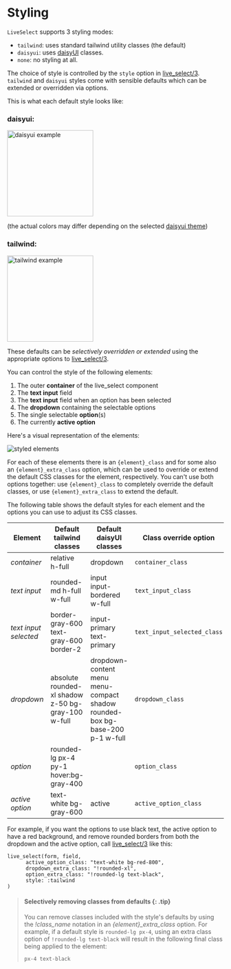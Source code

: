 # Styling

`LiveSelect` supports 3 styling modes:

* `tailwind`: uses standard tailwind utility classes (the default)
* `daisyui`: uses [daisyUI](https://daisyui.com/) classes.
* `none`: no styling at all.

The choice of style is controlled by the `style` option in [live_select/3](`LiveSelect.live_select/3`).
`tailwind` and `daisyui` styles come with sensible defaults which can be extended or overridden via options.

This is what each default style looks like:

### daisyui:

<img alt="daisyui example" src="https://raw.githubusercontent.com/maxmarcon/live_select/main/priv/static/images/daisyui.png"  width="200">

(the actual colors may differ depending on the selected [daisyui theme](https://daisyui.com/docs/themes/))

### tailwind:

<img alt="tailwind example" src="https://raw.githubusercontent.com/maxmarcon/live_select/main/priv/static/images/tailwind.png" width="200">

These defaults can be _selectively overridden or extended_ using the appropriate options
to [live_select/3](`LiveSelect.live_select/3`).

You can control the style of the following elements:

1. The outer **container** of the live_select component
2. The **text input** field
3. The **text input** field when an option has been selected
4. The **dropdown** containing the selectable options
5. The single selectable **option**(s)
6. The currently **active option**

Here's a visual representation of the elements:

![styled elements](https://raw.githubusercontent.com/maxmarcon/live_select/main/priv/static/images/styled_elements.png)

For each of these elements there is an `{element}_class` and for some also an `{element}_extra_class` option, which can
be used
to override or extend the default CSS classes for the element, respectively.
You can't use both options together:
use `{element}_class`
to completely override the default classes, or use `{element}_extra_class` to extend the default.

The following table shows the default styles for each element and the options you can use to adjust its CSS classes.

| Element               | Default tailwind classes                           | Default daisyUI classes                                                      | Class override option       | Class extend option      |
|-----------------------|----------------------------------------------------|------------------------------------------------------------------------------|-----------------------------|--------------------------|
| *container*           | relative h-full                                    | dropdown                                                                     | `container_class`           | `container_extra_class`  |
| *text input*          | rounded-md h-full w-full                           | input input-bordered w-full                                                  | `text_input_class`          | `text_input_extra_class` |
| *text input selected* | border-gray-600 text-gray-600 border-2             | input-primary text-primary                                                   | `text_input_selected_class` |                          |
| *dropdown*            | absolute rounded-xl shadow z-50 bg-gray-100 w-full | dropdown-content menu menu-compact shadow rounded-box bg-base-200 p-1 w-full | `dropdown_class`            | `dropdown_extra_class`   |
| *option*              | rounded-lg px-4 py-1 hover:bg-gray-400             |                                                                              | `option_class`              | `option_extra_class`     |
| *active option*       | text-white bg-gray-600                             | active                                                                       | `active_option_class`       |                          |

For example, if you want the options to use black text, the active option to have a red background,
and remove rounded borders from both the dropdown and the active option, call [live_select/3](`LiveSelect.live_select/3`)
like this:

```
live_select(form, field,
      active_option_class: "text-white bg-red-800",
      dropdown_extra_class: "!rounded-xl",
      option_extra_class: "!rounded-lg text-black",
      style: :tailwind
)
```

> #### Selectively removing classes from defaults {: .tip}
> 
> You can remove classes included with the style's defaults by using the *!class_name* notation
> in an *{element}_extra_class* option. For example, if a default style is `rounded-lg px-4`,
> using an extra class option of `!rounded-lg text-black` will result in the following final class 
> being applied to the element:
> 
>  `px-4 text-black`


